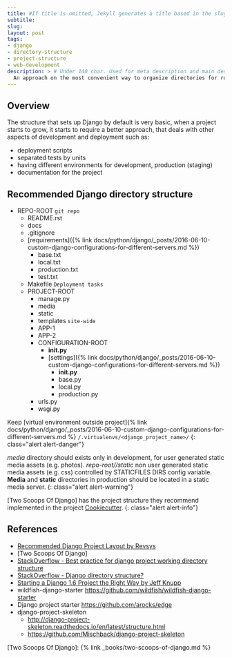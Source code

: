 ```yaml
---
title: #If title is omitted, Jekyll generates a title based in the slug/filename
subtitle:
slug: 
layout: post
tags:
- django
- directory-structure
- project-structure
- web-development
description: > # Under 140 char. Used for meta description and main description
  An approach on the most convenient way to organize directories for robust Django projects.
---
```


## Overview

The structure that sets up Django by default is very basic, when a project
starts to grow, it starts to require a better approach, that deals with 
other aspects of development and deployment such as:

- deployment scripts
- separated tests by units
- having different environments for development, production (staging)
- documentation for the project

## Recommended Django directory structure

- REPO-ROOT `git repo`
  - README.rst
  - docs
  - .gitignore
  - [requirements]({% link docs/python/django/_posts/2016-06-10-custom-django-configurations-for-different-servers.md %})
      - base.txt
      - local.txt
      - production.txt
      - test.txt
  - Makefile `Deployment tasks`
  - PROJECT-ROOT
    - manage.py
    - media 
    - static
    - templates `site-wide`
    - APP-1
    - APP-2
    - CONFIGURATION-ROOT
      - __init.py__
      - [settings]({% link docs/python/django/_posts/2016-06-10-custom-django-configurations-for-different-servers.md %})
        - __init.py__
        - base.py
        - local.py
        - production.py
    - urls.py
    - wsgi.py

Keep [virtual environment outside project]{% link docs/python/django/_posts/2016-06-10-custom-django-configurations-for-different-servers.md %}
`/.virtualenvs/<django_project_name>/`
{: class="alert alert-danger"}

_media_ directory should exists only in development, for user generated 
static media assets (e.g. photos). 
_repo-root/<django-project-root>/static_ non user generated static media 
assets (e.g. css) controlled by STATICFILES DIRS config variable.
__Media__ and __static__ directories in production should be located in 
a static media server.
{: class="alert alert-warning"}

[Two Scoops Of Django] has the project structure they recommend implemented in the project [Cookiecutter](https://github.com/pydanny/cookiecutter-django).
{: class="alert alert-info"}

## References

- [Recommended Django Project Layout by Revsys](http://www.revsys.com/blog/2014/nov/21/recommended-django-project-layout/)
- [Two Scoops Of Django]
- [StackOverflow - Best practice for django project working directory structure](http://stackoverflow.com/a/23469321/1165509)
- [StackOverflow - Django directory structure?](http://stackoverflow.com/a/11222631/1165509)
- [Starting a Django 1.6 Project the Right Way by Jeff Knupp](http://jeffknupp.com/blog/2013/12/18/starting-a-django-16-project-the-right-way/)
- wildfish-django-starter <https://github.com/wildfish/wildfish-django-starter>
- Django project starter <https://github.com/arocks/edge>
- django-project-skeleton 
  - <http://django-project-skeleton.readthedocs.io/en/latest/structure.html>
  - <https://github.com/Mischback/django-project-skeleton>

[Two Scoops Of Django]: {% link _books/two-scoops-of-django.md %}
